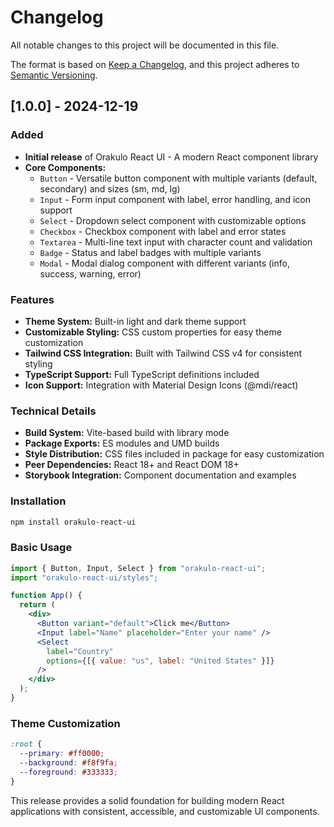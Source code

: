 # Changelog

All notable changes to this project will be documented in this file.

The format is based on [Keep a Changelog](https://keepachangelog.com/en/1.0.0/),
and this project adheres to [Semantic Versioning](https://semver.org/spec/v2.0.0.html).

## [1.0.0] - 2024-12-19

### Added

- **Initial release** of Orakulo React UI - A modern React component library
- **Core Components:**
  - `Button` - Versatile button component with multiple variants (default, secondary) and sizes (sm, md, lg)
  - `Input` - Form input component with label, error handling, and icon support
  - `Select` - Dropdown select component with customizable options
  - `Checkbox` - Checkbox component with label and error states
  - `Textarea` - Multi-line text input with character count and validation
  - `Badge` - Status and label badges with multiple variants
  - `Modal` - Modal dialog component with different variants (info, success, warning, error)

### Features

- **Theme System:** Built-in light and dark theme support
- **Customizable Styling:** CSS custom properties for easy theme customization
- **Tailwind CSS Integration:** Built with Tailwind CSS v4 for consistent styling
- **TypeScript Support:** Full TypeScript definitions included
- **Icon Support:** Integration with Material Design Icons (@mdi/react)

### Technical Details

- **Build System:** Vite-based build with library mode
- **Package Exports:** ES modules and UMD builds
- **Style Distribution:** CSS files included in package for easy customization
- **Peer Dependencies:** React 18+ and React DOM 18+
- **Storybook Integration:** Component documentation and examples

### Installation

```bash
npm install orakulo-react-ui
```

### Basic Usage

```jsx
import { Button, Input, Select } from "orakulo-react-ui";
import "orakulo-react-ui/styles";

function App() {
  return (
    <div>
      <Button variant="default">Click me</Button>
      <Input label="Name" placeholder="Enter your name" />
      <Select
        label="Country"
        options={[{ value: "us", label: "United States" }]}
      />
    </div>
  );
}
```

### Theme Customization

```css
:root {
  --primary: #ff0000;
  --background: #f8f9fa;
  --foreground: #333333;
}
```

This release provides a solid foundation for building modern React applications with consistent, accessible, and customizable UI components.
